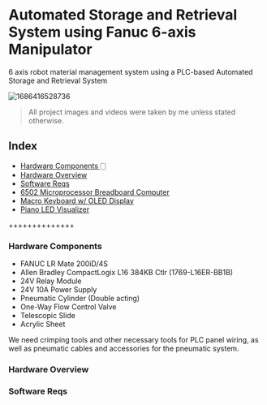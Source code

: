 # Automated Storage and Retrieval System using Fanuc 6-axis Manipulator

6 axis robot material management system using a PLC-based Automated Storage and Retrieval System

![1686416528736](https://github.com/btyprasanna/Automated-Storage-and-Retrieval-System-using-Fanuc-6-axis-Manipulator/assets/106366271/ae92cd19-a6f4-4941-a6f0-33405bae16d7)

> All project images and videos were taken by me unless stated otherwise.

## Index

- [Hardware Components 🀆](#hardware-components)
- [Hardware Overview](#hardware-overview)
- [Software Reqs](#software-reqs)
- [6502 Microprocessor Breadboard Computer](#6502-breadboard-computer)
- [Macro Keyboard w/ OLED Display](#macro-keyboard-with-oled)
- [Piano LED Visualizer](#piano-led-visualizer)


++++++++++++++
### Hardware Components
- FANUC LR Mate 200iD/4S
- Allen Bradley CompactLogix L16 384KB Ctlr (1769-L16ER-BB1B)
- 24V Relay Module
- 24V 10A Power Supply
- Pneumatic Cylinder (Double acting)
- One-Way Flow Control Valve
- Telescopic Slide
- Acrylic Sheet

We need crimping tools and other necessary tools for PLC panel wiring, as well as pneumatic cables and accessories for the pneumatic system.



### Hardware Overview





### Software Reqs
